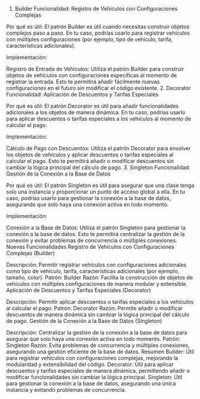 1. Builder
Funcionalidad: Registro de Vehículos con Configuraciones Complejas

Por qué es útil: El patrón Builder es útil cuando necesitas construir objetos complejos paso a paso. En tu caso, podrías usarlo para registrar vehículos con múltiples configuraciones (por ejemplo, tipo de vehículo, tarifa, características adicionales).

Implementación:

Registro de Entrada de Vehículos: Utiliza el patrón Builder para construir objetos de vehículos con configuraciones específicas al momento de registrar la entrada. Esto te permitirá añadir fácilmente nuevas configuraciones en el futuro sin modificar el código existente.
2. Decorator
Funcionalidad: Aplicación de Descuentos y Tarifas Especiales

Por qué es útil: El patrón Decorator es útil para añadir funcionalidades adicionales a los objetos de manera dinámica. En tu caso, podrías usarlo para aplicar descuentos o tarifas especiales a los vehículos al momento de calcular el pago.

Implementación:

Cálculo de Pago con Descuentos: Utiliza el patrón Decorator para envolver los objetos de vehículos y aplicar descuentos o tarifas especiales al calcular el pago. Esto te permitirá añadir o modificar descuentos sin cambiar la lógica principal del cálculo de pago.
3. Singleton
Funcionalidad: Gestión de la Conexión a la Base de Datos

Por qué es útil: El patrón Singleton es útil para asegurar que una clase tenga solo una instancia y proporcionar un punto de acceso global a ella. En tu caso, podrías usarlo para gestionar la conexión a la base de datos, asegurando que solo haya una conexión activa en todo momento.

Implementación:

Conexión a la Base de Datos: Utiliza el patrón Singleton para gestionar la conexión a la base de datos. Esto te permitirá centralizar la gestión de la conexión y evitar problemas de concurrencia o múltiples conexiones.
Nuevas Funcionalidades
Registro de Vehículos con Configuraciones Complejas (Builder)

Descripción: Permitir registrar vehículos con configuraciones adicionales como tipo de vehículo, tarifa, características adicionales (por ejemplo, tamaño, color).
Patrón: Builder
Razón: Facilita la construcción de objetos de vehículos con múltiples configuraciones de manera modular y extensible.
Aplicación de Descuentos y Tarifas Especiales (Decorator)

Descripción: Permitir aplicar descuentos o tarifas especiales a los vehículos al calcular el pago.
Patrón: Decorator
Razón: Permite añadir o modificar descuentos de manera dinámica sin cambiar la lógica principal del cálculo de pago.
Gestión de la Conexión a la Base de Datos (Singleton)

Descripción: Centralizar la gestión de la conexión a la base de datos para asegurar que solo haya una conexión activa en todo momento.
Patrón: Singleton
Razón: Evita problemas de concurrencia y múltiples conexiones, asegurando una gestión eficiente de la base de datos.
Resumen
Builder: Útil para registrar vehículos con configuraciones complejas, mejorando la modularidad y extensibilidad del código.
Decorator: Útil para aplicar descuentos y tarifas especiales de manera dinámica, permitiendo añadir o modificar funcionalidades sin cambiar la lógica principal.
Singleton: Útil para gestionar la conexión a la base de datos, asegurando una única instancia y evitando problemas de concurrencia.
